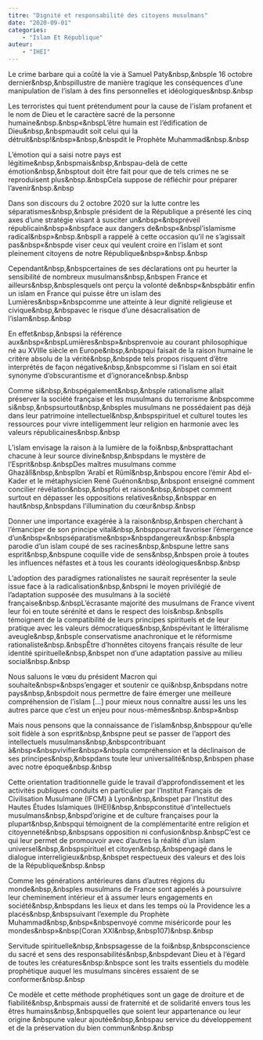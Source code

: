```yaml
---
titre: "Dignité et responsabilité des citoyens musulmans"
date: "2020-09-01"
categories: 
	- "Islam Et République"
auteur: 
	- "IHEI"
---
```


Le crime barbare qui a coûté la vie à Samuel Paty&nbsp,&nbsple 16 octobre dernier&nbsp,&nbspillustre de manière tragique les conséquences d’une manipulation de l’islam à des fins personnelles et idéologiques&nbsp.&nbsp

Les terroristes qui tuent prétendument pour la cause de l’islam profanent et le nom de Dieu et le caractère sacré de la personne humaine&nbsp.&nbsp«&nbspL’être humain est l’édification de Dieu&nbsp,&nbspmaudit soit celui qui la détruit&nbsp!&nbsp»&nbsp,&nbspdit le Prophète Muhammad&nbsp.&nbsp

L’émotion qui a saisi notre pays est légitime&nbsp,&nbspmais&nbsp,&nbspau-delà de cette émotion&nbsp,&nbsptout doit être fait pour que de tels crimes ne se reproduisent plus&nbsp.&nbspCela suppose de réfléchir pour préparer l’avenir&nbsp.&nbsp

Dans son discours du 2 octobre 2020 sur la lutte contre les séparatismes&nbsp,&nbsple président de la République a présenté les cinq axes d’une stratégie visant à susciter un&nbsp«&nbspréveil républicain&nbsp»&nbspface aux dangers de&nbsp«&nbspl’islamisme radical&nbsp»&nbsp.&nbspIl a rappelé à cette occasion qu’il ne s’agissait pas&nbsp«&nbspde viser ceux qui veulent croire en l’islam et sont pleinement citoyens de notre République&nbsp»&nbsp.&nbsp

Cependant&nbsp,&nbspcertaines de ses déclarations ont pu heurter la sensibilité de nombreux musulmans&nbsp,&nbspen France et ailleurs&nbsp,&nbsplesquels ont perçu la volonté de&nbsp«&nbspbâtir enfin un islam en France qui puisse être un islam des Lumières&nbsp»&nbspcomme une atteinte à leur dignité religieuse et civique&nbsp,&nbspavec le risque d’une désacralisation de l’islam&nbsp.&nbsp

En effet&nbsp,&nbspsi la référence aux&nbsp«&nbspLumières&nbsp»&nbsprenvoie au courant philosophique né au XVIIIe siècle en Europe&nbsp,&nbspqui faisait de la raison humaine le critère absolu de la vérité&nbsp,&nbspde tels propos risquent d’être interprétés de façon négative&nbsp,&nbspcomme si l’islam en soi était synonyme d’obscurantisme et d’ignorance&nbsp.&nbsp

Comme si&nbsp,&nbspégalement&nbsp,&nbsple rationalisme allait préserver la société française et les musulmans du terrorisme&nbsp;&nbspcomme si&nbsp,&nbspsurtout&nbsp,&nbsples musulmans ne possédaient pas déjà dans leur patrimoine intellectuel&nbsp,&nbspspirituel et culturel toutes les ressources pour vivre intelligemment leur religion en harmonie avec les valeurs républicaines&nbsp.&nbsp

L’islam envisage la raison à la lumière de la foi&nbsp,&nbsprattachant chacune à leur source divine&nbsp,&nbspdans le mystère de l’Esprit&nbsp.&nbspDes maîtres musulmans comme Ghazâlî&nbsp,&nbspIbn ‘Arabî et Rûmî&nbsp,&nbspou encore l’émir Abd el-Kader et le métaphysicien René Guénon&nbsp,&nbspont enseigné comment concilier révélation&nbsp,&nbspfoi et raison&nbsp,&nbspet comment surtout en dépasser les oppositions relatives&nbsp,&nbsppar en haut&nbsp,&nbspdans l’illumination du cœur&nbsp.&nbsp

Donner une importance exagérée à la raison&nbsp,&nbspen cherchant à l’émanciper de son principe vital&nbsp,&nbsppourrait favoriser l’émergence d’un&nbsp«&nbspséparatisme&nbsp»&nbspdangereux&nbsp:&nbspla parodie d’un islam coupé de ses racines&nbsp,&nbspune lettre sans esprit&nbsp,&nbspune coquille vide de sens&nbsp,&nbspen proie à toutes les influences néfastes et à tous les courants idéologiques&nbsp.&nbsp

L’adoption des paradigmes rationalistes ne saurait représenter la seule issue face à la radicalisation&nbsp,&nbspni le moyen privilégié de l’adaptation supposée des musulmans à la société française&nbsp.&nbspL’écrasante majorité des musulmans de France vivent leur foi en toute sérénité et dans le respect des lois&nbsp.&nbspIls témoignent de la compatibilité de leurs principes spirituels et de leur pratique avec les valeurs démocratiques&nbsp,&nbspévitant le littéralisme aveugle&nbsp,&nbsple conservatisme anachronique et le réformisme rationaliste&nbsp.&nbspÊtre d’honnêtes citoyens français résulte de leur identité spirituelle&nbsp,&nbspet non d’une adaptation passive au milieu social&nbsp.&nbsp

Nous saluons le vœu du président Macron qui souhaite&nbsp«&nbsps’engager et soutenir ce qui&nbsp,&nbspdans notre pays&nbsp,&nbspdoit nous permettre de faire émerger une meilleure compréhension de l’islam […] pour mieux nous connaître aussi les uns les autres parce que c’est un enjeu pour nous-mêmes&nbsp.&nbsp»&nbsp

Mais nous pensons que la connaissance de l’islam&nbsp,&nbsppour qu’elle soit fidèle à son esprit&nbsp,&nbspne peut se passer de l’apport des intellectuels musulmans&nbsp,&nbspcontribuant à&nbsp«&nbspvivifier&nbsp»&nbspla compréhension et la déclinaison de ses principes&nbsp,&nbspdans toute leur universalité&nbsp,&nbspen phase avec notre époque&nbsp.&nbsp

Cette orientation traditionnelle guide le travail d’approfondissement et les activités publiques conduits en particulier par l’Institut Français de Civilisation Musulmane (IFCM) à Lyon&nbsp,&nbspet par l’Institut des Hautes Études Islamiques (IHEI)&nbsp,&nbspconstitué d’intellectuels musulmans&nbsp,&nbspd’origine et de culture françaises pour la plupart&nbsp,&nbspqui témoignent de la complémentarité entre religion et citoyenneté&nbsp,&nbspsans opposition ni confusion&nbsp.&nbspC’est ce qui leur permet de promouvoir avec d’autres la réalité d’un islam universel&nbsp,&nbspspirituel et citoyen&nbsp,&nbspengagé dans le dialogue interreligieux&nbsp,&nbspet respectueux des valeurs et des lois de la République&nbsp.&nbsp

Comme les générations antérieures dans d’autres régions du monde&nbsp,&nbsples musulmans de France sont appelés à poursuivre leur cheminement intérieur et à assumer leurs engagements en société&nbsp,&nbspdans les lieux et dans les temps où la Providence les a placés&nbsp,&nbspsuivant l’exemple du Prophète Muhammad&nbsp,&nbsp«&nbspenvoyé comme miséricorde pour les mondes&nbsp»&nbsp(Coran XXI&nbsp,&nbsp107)&nbsp.&nbsp

Servitude spirituelle&nbsp,&nbspsagesse de la foi&nbsp,&nbspconscience du sacré et sens des responsabilités&nbsp,&nbspdevant Dieu et à l’égard de toutes les créatures&nbsp:&nbspce sont les traits essentiels du modèle prophétique auquel les musulmans sincères essaient de se conformer&nbsp.&nbsp

Ce modèle et cette méthode prophétiques sont un gage de droiture et de fiabilité&nbsp,&nbspmais aussi de fraternité et de solidarité envers tous les êtres humains&nbsp,&nbspquelles que soient leur appartenance ou leur origine&nbsp;&nbspune valeur ajoutée&nbsp,&nbspau service du développement et de la préservation du bien commun&nbsp.&nbsp